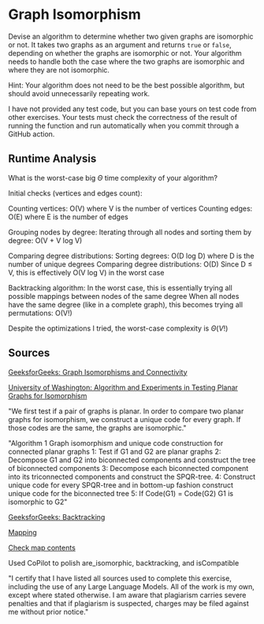 # Graph Isomorphism

Devise an algorithm to determine whether two given graphs are isomorphic or not.
It takes two graphs as an argument and returns `true` or `false`, depending on
whether the graphs are isomorphic or not. Your algorithm needs to handle both
the case where the two graphs are isomorphic and where they are not isomorphic.

Hint: Your algorithm does not need to be the best possible algorithm, but should
avoid unnecessarily repeating work.

I have not provided any test code, but you can base yours on test code from
other exercises. Your tests must check the correctness of the result of running
the function and run automatically when you commit through a GitHub action.

## Runtime Analysis

What is the worst-case big $\Theta$ time complexity of your algorithm?

Initial checks (vertices and edges count):

Counting vertices: O(V) where V is the number of vertices
Counting edges: O(E) where E is the number of edges

Grouping nodes by degree: Iterating through all nodes and sorting them by degree: O(V + V log V)

Comparing degree distributions: Sorting degrees: O(D log D) where D is the number of unique degrees
Comparing degree distributions: O(D)
Since D ≤ V, this is effectively O(V log V) in the worst case

Backtracking algorithm: In the worst case, this is essentially trying all possible mappings between nodes of the same degree
When all nodes have the same degree (like in a complete graph), this becomes trying all permutations: O(V!)

Despite the optimizations I tried, the worst-case complexity is $\Theta(V!)$

## Sources

[GeeksforGeeks: Graph Isomorphisms and Connectivity](https://www.geeksforgeeks.org/graph-isomorphisms-connectivity/#)

[University of Washington: Algorithm and Experiments in Testing Planar
Graphs for Isomorphism](https://ailab.wsu.edu/subdue/papers/KuklukJGAA05.pdf)

"We first test if a pair of graphs is planar. In order to compare two planar graphs for isomorphism, we construct a unique code for every
graph. If those codes are the same, the graphs are isomorphic."

"Algorithm 1 Graph isomorphism and unique code construction for connected
planar graphs
1: Test if G1 and G2 are planar graphs
2: Decompose G1 and G2 into biconnected components and construct the tree
of biconnected components
3: Decompose each biconnected component into its triconnected components
and construct the SPQR-tree.
4: Construct unique code for every SPQR-tree and in bottom-up fashion construct unique code for the biconnected tree
5: If Code(G1) = Code(G2) G1 is isomorphic to G2"

[GeeksforGeeks: Backtracking](https://www.geeksforgeeks.org/backtracking-algorithms/)

[Mapping](https://en.wikipedia.org/wiki/Map_(higher-order_function))

[Check map contents](https://stackoverflow.com/questions/833379/checking-contents-of-a-map-in-another-map-in-java)

Used CoPilot to polish are_isomorphic, backtracking, and isCompatible

"I certify that I have listed all sources used to complete this exercise, including the use of any Large Language Models. All of the work is my own, except where stated otherwise. I am aware that plagiarism carries severe penalties and that if plagiarism is suspected, charges may be filed against me without prior notice."
